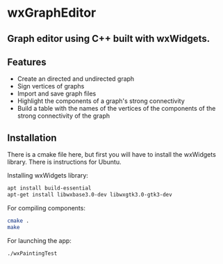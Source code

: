 # wxGraphEditor
## Graph editor using C++ built with wxWidgets.


## Features

- Сreate an directed and undirected graph
- Sign vertices of graphs
- Import and save graph files
- Highlight the components of a graph's strong connectivity
- Build a table with the names of the vertices of the components of the strong connectivity of the graph


## Installation

There is a cmake file here, but first you will have to install the wxWidgets library.
There is instructions for Ubuntu.

Installing wxWidgets library:
```sh
apt install build-essential
apt-get install libwxbase3.0-dev libwxgtk3.0-gtk3-dev
```

For compiling components:

```sh
cmake .
make
```

For launching the app:

```sh
./wxPaintingTest
```
